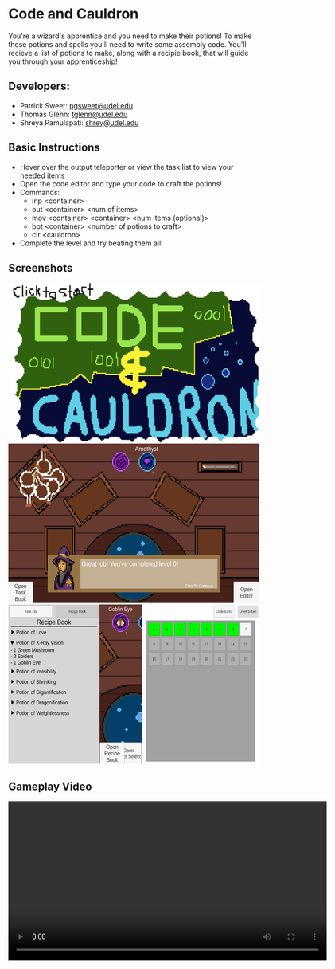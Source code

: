 # Code and Cauldron
You're a wizard's apprentice and you need to make their potions!
To make these potions and spells you'll need to write some assembly code. You'll recieve a list of potions to make, along with a recipie book, that will guide you through your apprenticeship!

## Developers:
- Patrick Sweet: pgsweet@udel.edu
- Thomas Glenn: tglenn@udel.edu
- Shreya Pamulapati: shrey@udel.edu

## Basic Instructions
- Hover over the output teleporter or view the task list to view your needed items
- Open the code editor and type your code to craft the potions!
- Commands:
    - inp \<container>
    - out \<container> \<num of items>
    - mov \<container> \<container> \<num items (optional)>
    - bot \<container> \<number of potions to craft>
    - clr \<cauldron>
- Complete the level and try beating them all!

## Screenshots
<img src="/docs/TitleScreen.png" alt="Title Screen" height="320">
<img src="/docs/EndOfLevelZero.png" alt="End of level zero" height="320">
<img src="/docs/Menus.png" alt="Recipe Book and Level Select" height="320">

## Gameplay Video
<video src="/docs/Code&Cauldron.mp4" height="320" controls>

## Educational Game Design Doccument

[Find the doc here!](/docs/egdd.md)

## Credits and Acknowledgements
- Menu Music: "Spirit" Written by Ian Taylor. Appears in Runescape (2004).
- Background Music: "Venture" Written by Ian Taylor. Appears in Runescape (2004).
- Correct Sound Effect: https://pixabay.com/sound-effects/video-games-select-337214/
- Cauldron Bubble Sound Effect: https://pixabay.com/sound-effects/big-bubble-2-169074/
- Move Ingredients Sound Effect: https://pixabay.com/sound-effects/click-151673/
- Wrong Sound Effect: https://pixabay.com/sound-effects/wrong-47985/

